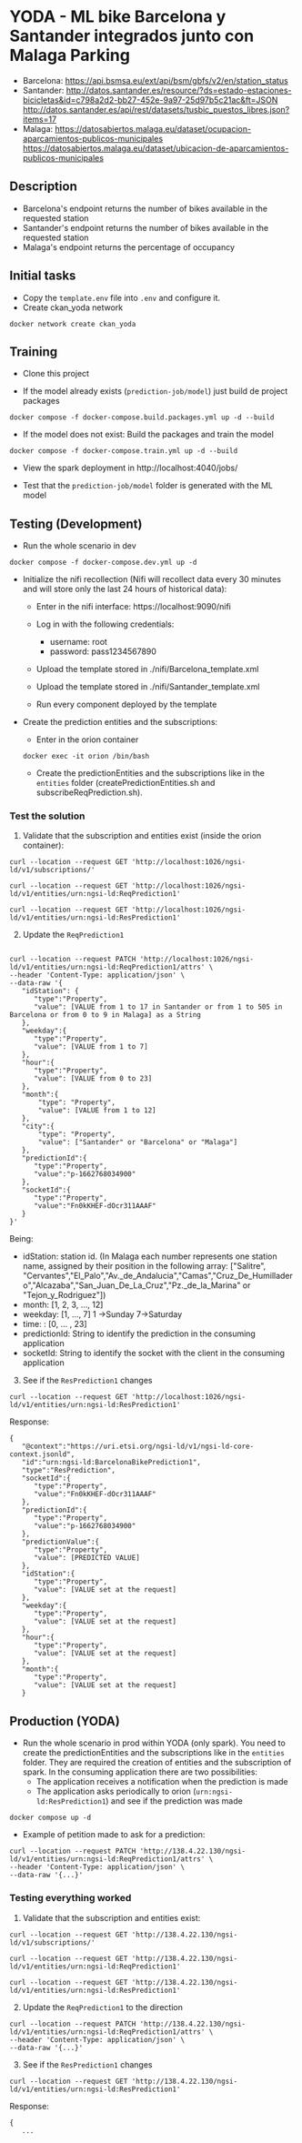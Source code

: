 # YODA - ML bike Barcelona y Santander integrados junto con Malaga Parking

* Barcelona: https://api.bsmsa.eu/ext/api/bsm/gbfs/v2/en/station_status
* Santander: http://datos.santander.es/resource/?ds=estado-estaciones-bicicletas&id=c798a2d2-bb27-452e-9a97-25d97b5c21ac&ft=JSON http://datos.santander.es/api/rest/datasets/tusbic_puestos_libres.json?items=17
* Malaga: https://datosabiertos.malaga.eu/dataset/ocupacion-aparcamientos-publicos-municipales https://datosabiertos.malaga.eu/dataset/ubicacion-de-aparcamientos-publicos-municipales

## Description

* Barcelona's endpoint returns the number of bikes available in the requested station
* Santander's endpoint returns the number of bikes available in the requested station
* Malaga's endpoint returns the percentage of occupancy

## Initial tasks

* Copy the `template.env` file into `.env` and configure it.
* Create ckan_yoda network
```shell
docker network create ckan_yoda
```


## Training

* Clone this project

* If the model already exists (`prediction-job/model`) just build de project packages
```shell
docker compose -f docker-compose.build.packages.yml up -d --build
```

* If the model does not exist: Build the packages and train the model
```shell
docker compose -f docker-compose.train.yml up -d --build
```
* View the spark deployment in http://localhost:4040/jobs/

* Test that the `prediction-job/model` folder is generated with the ML model

## Testing (Development)

* Run the whole scenario in dev
```shell
docker compose -f docker-compose.dev.yml up -d
```

* Initialize the nifi recollection (Nifi will recollect data every 30 minutes and will store only the last 24 hours of historical data):
  
  - Enter in the nifi interface: https://localhost:9090/nifi
  
  - Log in with the following credentials: 
      - username: root
      - password: pass1234567890
      
   - Upload the template stored in ./nifi/Barcelona_template.xml
   - Upload the template stored in ./nifi/Santander_template.xml
   
   - Run every component deployed by the template
   
* Create the prediction entities and the subscriptions:

  - Enter in the orion container
  
  ```shell
  docker exec -it orion /bin/bash
  ```
  
  - Create the predictionEntities and the subscriptions like in the `entities` folder (createPredictionEntities.sh and subscribeReqPrediction.sh).

### Test the solution

1) Validate that the subscription and entities exist (inside the orion container):
```
curl --location --request GET 'http://localhost:1026/ngsi-ld/v1/subscriptions/'
```

```
curl --location --request GET 'http://localhost:1026/ngsi-ld/v1/entities/urn:ngsi-ld:ReqPrediction1'
```

```
curl --location --request GET 'http://localhost:1026/ngsi-ld/v1/entities/urn:ngsi-ld:ResPrediction1'
```

2) Update the `ReqPrediction1`
```

curl --location --request PATCH 'http://localhost:1026/ngsi-ld/v1/entities/urn:ngsi-ld:ReqPrediction1/attrs' \
--header 'Content-Type: application/json' \
--data-raw '{
   "idStation": {
      "type":"Property",
      "value": [VALUE from 1 to 17 in Santander or from 1 to 505 in Barcelona or from 0 to 9 in Malaga] as a String
   },
   "weekday":{
      "type":"Property",
      "value": [VALUE from 1 to 7]
   },
   "hour":{
      "type":"Property",
      "value": [VALUE from 0 to 23]
   },
   "month":{
       "type": "Property",
       "value": [VALUE from 1 to 12]
   },
   "city":{
       "type": "Property",
       "value": ["Santander" or "Barcelona" or "Malaga"]
   },
   "predictionId":{
      "type":"Property",
      "value":"p-1662768034900"
   },
   "socketId":{
      "type":"Property",
      "value":"Fn0kKHEF-dOcr311AAAF"
   }
}'

```
Being:

* idStation: station id. 
(In Malaga each number represents one station name, assigned by their position in the following array: ["Salitre", "Cervantes","El_Palo","Av._de_Andalucia","Camas","Cruz_De_Humilladero","Alcazaba","San_Juan_De_La_Cruz","Pz._de_la_Marina" or "Tejon_y_Rodriguez"])
* month: [1, 2, 3, ..., 12]
* weekday: [1, ..., 7] 1 ->Sunday 7->Saturday
* time: : [0, ... , 23]
* predictionId: String to identify the prediction in the consuming application
* socketId: String to identify the socket with the client in the consuming application


3) See if the `ResPrediction1` changes

```
curl --location --request GET 'http://localhost:1026/ngsi-ld/v1/entities/urn:ngsi-ld:ResPrediction1'
```

Response:
```
{
   "@context":"https://uri.etsi.org/ngsi-ld/v1/ngsi-ld-core-context.jsonld",
   "id":"urn:ngsi-ld:BarcelonaBikePrediction1",
   "type":"ResPrediction",
   "socketId":{
      "type":"Property",
      "value":"Fn0kKHEF-dOcr311AAAF"
   },
   "predictionId":{
      "type":"Property",
      "value":"p-1662768034900"
   },
   "predictionValue":{
      "type":"Property",
      "value": [PREDICTED VALUE]
   },
   "idStation":{
      "type":"Property",
      "value": [VALUE set at the request]
   },
   "weekday":{
      "type":"Property",
      "value": [VALUE set at the request]
   },
   "hour":{
      "type":"Property",
      "value": [VALUE set at the request]
   },
   "month":{
      "type":"Property",
      "value": [VALUE set at the request]
   }
```


## Production (YODA)

* Run the whole scenario in prod within YODA (only spark). You need to create the predictionEntities and the subscriptions like in the `entities` folder. They are required the creation of entities and the subscription of spark. In the consuming application there are two possibilities:
   - The application receives a notification when the prediction is made
   - The application asks periodically to orion (`urn:ngsi-ld:ResPrediction1`) and see if the prediction was made

```shell
docker compose up -d
```

* Example of petition made to ask for a prediction:

```
curl --location --request PATCH 'http://138.4.22.130/ngsi-ld/v1/entities/urn:ngsi-ld:ReqPrediction1/attrs' \
--header 'Content-Type: application/json' \
--data-raw '{...}'
```

### Testing everything worked

1) Validate that the subscription and entities exist:
```
curl --location --request GET 'http://138.4.22.130/ngsi-ld/v1/subscriptions/'
```

```
curl --location --request GET 'http://138.4.22.130/ngsi-ld/v1/entities/urn:ngsi-ld:ReqPrediction1'
```

```
curl --location --request GET 'http://138.4.22.130/ngsi-ld/v1/entities/urn:ngsi-ld:ResPrediction1'
```

2) Update the `ReqPrediction1` to the direction
```
curl --location --request PATCH 'http://138.4.22.130/ngsi-ld/v1/entities/urn:ngsi-ld:ReqPrediction1/attrs' \
--header 'Content-Type: application/json' \
--data-raw '{...}'
```

3) See if the `ResPrediction1` changes

```
curl --location --request GET 'http://138.4.22.130/ngsi-ld/v1/entities/urn:ngsi-ld:ResPrediction1'
```

Response:
```
{
   ...
```
